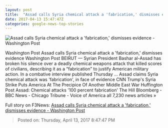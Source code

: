 ```yaml
---
layout: post
title:  "Assad calls Syria chemical attack a 'fabrication,' dismisses evidence - Washington Post"
date: 2017-04-13 15:47:47Z
categories: google-news-top-stories
---
```


![Assad calls Syria chemical attack a 'fabrication,' dismisses evidence - Washington Post](https://img.washingtonpost.com/rf/image_1484w/2010-2019/WashingtonPost/2017/04/13/Foreign/Images/AFP_NI6V9.jpg)

Washington Post Assad calls Syria chemical attack a 'fabrication,' dismisses evidence Washington Post BEIRUT — Syrian President Bashar al-Assad has broken his silence over a deadly chemical weapons attack that killed scores of civilians, describing it as a “fabrication” to justify American military action. In a combative interview published Thursday ... Assad claims Syria chemical attack was 'fabrication', in face of evidence CNN Trump's Syria Strike Puts America At The Precipice Of Another Middle East War Huffington Post Assad: Chemical attacks '100 percent fabrication' The Hill Bloomberg - BBC News - Chicago Tribune - Voice of America all 7,230 news articles »


Full story on F3News: [Assad calls Syria chemical attack a 'fabrication,' dismisses evidence - Washington Post](http://www.f3nws.com/n/NBBzND)

> Posted on: Thursday, April 13, 2017 8:47:47 PM
